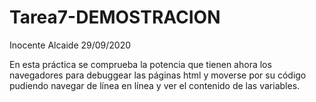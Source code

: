 # Tarea7-DEMOSTRACION

Inocente Alcaide 
29/09/2020

En esta práctica se comprueba la potencia que tienen ahora los navegadores 
para debuggear las páginas html y moverse por su código pudiendo navegar de 
línea en línea y ver el contenido de las variables.
